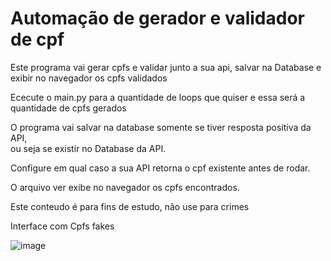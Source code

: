 # Automação de gerador e validador de cpf
Este programa vai gerar cpfs e validar junto a sua api, salvar na Database e exibir no navegador os cpfs validados  
  
Ececute o main.py para a quantidade de loops que quiser e essa será a quantidade de cpfs gerados  
  
O programa vai salvar na database somente se tiver resposta positiva da API,  
ou seja se existir no Database da API.  
  
Configure em qual caso a sua API retorna o cpf existente antes de rodar.  
  
O arquivo ver exibe no navegador os cpfs encontrados.  
  
Este conteudo é para fins de estudo, não use para crimes  
  
Interface com Cpfs fakes  

  
![image](https://github.com/user-attachments/assets/5c7aef8b-d746-4c68-acf1-041a25d2ecb4)

